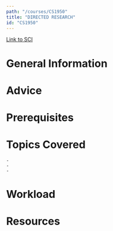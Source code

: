 ```yaml
---
path: "/courses/CS1950"
title: "DIRECTED RESEARCH"
id: "CS1950"
---
```


[Link to SCI]("http://courses.sci.pitt.edu/courses/courses/view/CS-1950")

# General Information

# Advice

# Prerequisites

<!-- PREREQ_REPLACEMENT (Do not remove) -->

<!-- END PREREQ_REPLACEMENT (Do not remove) -->

# Topics Covered

    -
    -
    -

# Workload

<!-- TESTIMONIALS
# Testimonials
This gets replaced with Gatsby, its
data comes from Google Sheets for easier
editing!
-->

# Resources
